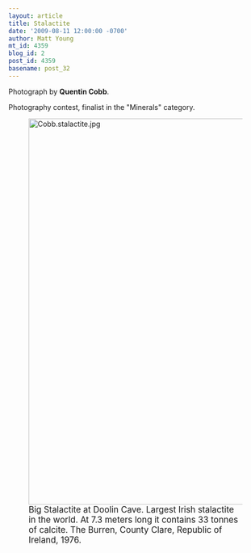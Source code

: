 ```yaml
---
layout: article
title: Stalactite
date: '2009-08-11 12:00:00 -0700'
author: Matt Young
mt_id: 4359
blog_id: 2
post_id: 4359
basename: post_32
---
```

Photograph by **Quentin Cobb**.

Photography contest, finalist in the "Minerals" category.



<figure>
<a href="http://en.wikipedia.org/wiki/Stalactite"><img src="http://pandasthumb.org/archives/2009/08/09/Cobb.stalactite.jpg" alt="Cobb.stalactite.jpg" width="600" height="764" /></a>
<figcaption markdown="span"><big>Big Stalactite at Doolin Cave. Largest Irish stalactite in the world.    At 7.3 meters long it contains 33 tonnes of calcite. The Burren, County Clare, Republic of Ireland, 1976.</big>

</figcaption>
</figure>
